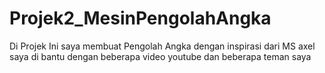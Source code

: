 # Projek2_MesinPengolahAngka
Di Projek Ini saya membuat Pengolah Angka dengan inspirasi dari MS axel
saya di bantu dengan beberapa video youtube dan beberapa teman saya

